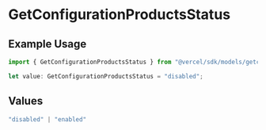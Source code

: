 # GetConfigurationProductsStatus

## Example Usage

```typescript
import { GetConfigurationProductsStatus } from "@vercel/sdk/models/getconfigurationproductsop.js";

let value: GetConfigurationProductsStatus = "disabled";
```

## Values

```typescript
"disabled" | "enabled"
```